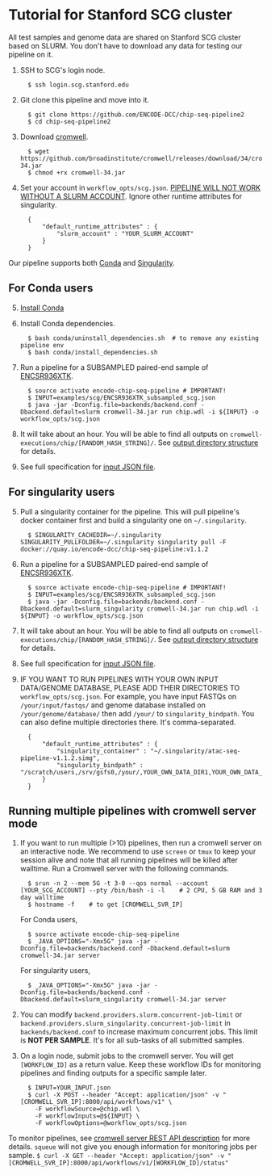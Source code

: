 Tutorial for Stanford SCG cluster
==========================================

All test samples and genome data are shared on Stanford SCG cluster based on SLURM. You don't have to download any data for testing our pipeline on it.

1. SSH to SCG's login node.
    ```
      $ ssh login.scg.stanford.edu
    ```

2. Git clone this pipeline and move into it.
    ```
      $ git clone https://github.com/ENCODE-DCC/chip-seq-pipeline2
      $ cd chip-seq-pipeline2
    ```

3. Download [cromwell](https://github.com/broadinstitute/cromwell).
    ```
      $ wget https://github.com/broadinstitute/cromwell/releases/download/34/cromwell-34.jar
      $ chmod +rx cromwell-34.jar
    ```

4. Set your account in `workflow_opts/scg.json`. [PIPELINE WILL NOT WORK WITHOUT A SLURM ACCOUNT](https://web.stanford.edu/group/scgpm/cgi-bin/informatics/wiki/index.php/Getting_A_Cluster_Account). Ignore other runtime attributes for singularity.
    ```
      {
          "default_runtime_attributes" : {
              "slurm_account" : "YOUR_SLURM_ACCOUNT"
          }
      }
    ```

Our pipeline supports both [Conda](https://conda.io/docs/) and [Singularity](https://singularity.lbl.gov/).

## For Conda users

5. [Install Conda](https://conda.io/miniconda.html)

6. Install Conda dependencies.
    ```
      $ bash conda/uninstall_dependencies.sh  # to remove any existing pipeline env
      $ bash conda/install_dependencies.sh
    ```

7. Run a pipeline for a SUBSAMPLED paired-end sample of [ENCSR936XTK](https://www.encodeproject.org/experiments/ENCSR936XTK/).
    ```
      $ source activate encode-chip-seq-pipeline # IMPORTANT!
      $ INPUT=examples/scg/ENCSR936XTK_subsampled_scg.json
      $ java -jar -Dconfig.file=backends/backend.conf -Dbackend.default=slurm cromwell-34.jar run chip.wdl -i ${INPUT} -o workflow_opts/scg.json
    ```

8. It will take about an hour. You will be able to find all outputs on `cromwell-executions/chip/[RANDOM_HASH_STRING]/`. See [output directory structure](output.md) for details.

9. See full specification for [input JSON file](input.md).

## For singularity users

5. Pull a singularity container for the pipeline. This will pull pipeline's docker container first and build a singularity one on `~/.singularity`.
    ```
      $ SINGULARITY_CACHEDIR=~/.singularity SINGULARITY_PULLFOLDER=~/.singularity singularity pull -F docker://quay.io/encode-dcc/chip-seq-pipeline:v1.1.2
    ```

6. Run a pipeline for a SUBSAMPLED paired-end sample of [ENCSR936XTK](https://www.encodeproject.org/experiments/ENCSR936XTK/).
    ```
      $ source activate encode-chip-seq-pipeline # IMPORTANT!
      $ INPUT=examples/scg/ENCSR936XTK_subsampled_scg.json
      $ java -jar -Dconfig.file=backends/backend.conf -Dbackend.default=slurm_singularity cromwell-34.jar run chip.wdl -i ${INPUT} -o workflow_opts/scg.json
    ```

7. It will take about an hour. You will be able to find all outputs on `cromwell-executions/chip/[RANDOM_HASH_STRING]/`. See [output directory structure](output.md) for details.

8. See full specification for [input JSON file](input.md).

9. IF YOU WANT TO RUN PIPELINES WITH YOUR OWN INPUT DATA/GENOME DATABASE, PLEASE ADD THEIR DIRECTORIES TO `workflow_opts/scg.json`. For example, you have input FASTQs on `/your/input/fastqs/` and genome database installed on `/your/genome/database/` then add `/your/` to `singularity_bindpath`. You can also define multiple directories there. It's comma-separated.
    ```
      {
          "default_runtime_attributes" : {
              "singularity_container" : "~/.singularity/atac-seq-pipeline-v1.1.2.simg",
              "singularity_bindpath" : "/scratch/users,/srv/gsfs0,/your/,YOUR_OWN_DATA_DIR1,YOUR_OWN_DATA_DIR1,..."
          }
      }
    ```

## Running multiple pipelines with cromwell server mode

1. If you want to run multiple (>10) pipelines, then run a cromwell server on an interactive node. We recommend to use `screen` or `tmux` to keep your session alive and note that all running pipelines will be killed after walltime. Run a Cromwell server with the following commands.

    ```
      $ srun -n 2 --mem 5G -t 3-0 --qos normal --account [YOUR_SCG_ACCOUNT] --pty /bin/bash -i -l    # 2 CPU, 5 GB RAM and 3 day walltime
      $ hostname -f    # to get [CROMWELL_SVR_IP]
    ```

    For Conda users,
    ```
      $ source activate encode-chip-seq-pipeline 
      $ _JAVA_OPTIONS="-Xmx5G" java -jar -Dconfig.file=backends/backend.conf -Dbackend.default=slurm cromwell-34.jar server
    ```

    For singularity users,
    ```
      $ _JAVA_OPTIONS="-Xmx5G" java -jar -Dconfig.file=backends/backend.conf -Dbackend.default=slurm_singularity cromwell-34.jar server
    ```


2. You can modify `backend.providers.slurm.concurrent-job-limit` or `backend.providers.slurm_singularity.concurrent-job-limit` in `backends/backend.conf` to increase maximum concurrent jobs. This limit is **NOT PER SAMPLE**. It's for all sub-tasks of all submitted samples.

3. On a login node, submit jobs to the cromwell server. You will get `[WORKFLOW_ID]` as a return value. Keep these workflow IDs for monitoring pipelines and finding outputs for a specific sample later.  
    ```  
      $ INPUT=YOUR_INPUT.json
      $ curl -X POST --header "Accept: application/json" -v "[CROMWELL_SVR_IP]:8000/api/workflows/v1" \
        -F workflowSource=@chip.wdl \
        -F workflowInputs=@${INPUT} \
        -F workflowOptions=@workflow_opts/scg.json
    ```

  To monitor pipelines, see [cromwell server REST API description](http://cromwell.readthedocs.io/en/develop/api/RESTAPI/#cromwell-server-rest-api>) for more details. `squeue` will not give you enough information for monitoring jobs per sample.
    ```
      $ curl -X GET --header "Accept: application/json" -v "[CROMWELL_SVR_IP]:8000/api/workflows/v1/[WORKFLOW_ID]/status"
    ```
